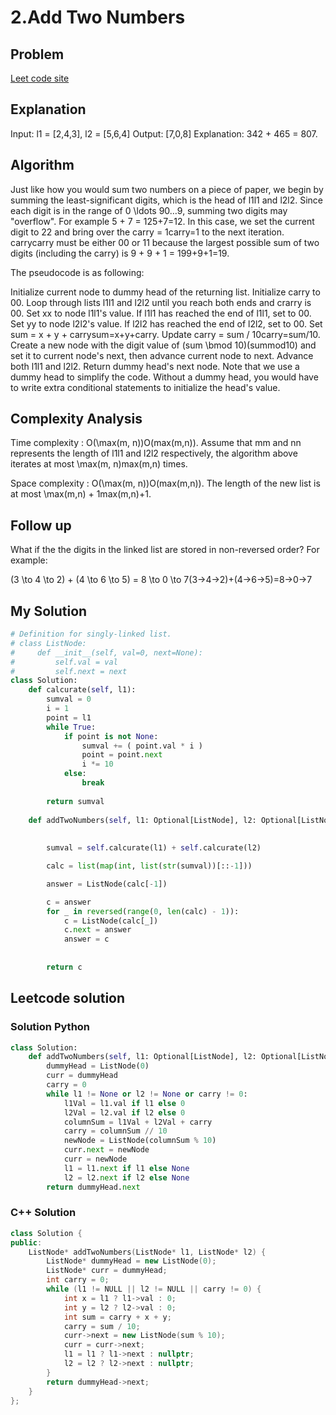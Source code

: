 # 2.Add Two Numbers

## Problem 

[Leet code site](https://leetcode.com/problems/add-two-numbers/)  

## Explanation

Input: l1 = [2,4,3], l2 = [5,6,4]
Output: [7,0,8]
Explanation: 342 + 465 = 807.

## Algorithm

Just like how you would sum two numbers on a piece of paper, we begin by summing the least-significant digits, which is the head of l1l1 and l2l2. Since each digit is in the range of 0 \ldots 90…9, summing two digits may "overflow". For example 5 + 7 = 125+7=12. In this case, we set the current digit to 22 and bring over the carry = 1carry=1 to the next iteration. carrycarry must be either 00 or 11 because the largest possible sum of two digits (including the carry) is 9 + 9 + 1 = 199+9+1=19.

The pseudocode is as following:

Initialize current node to dummy head of the returning list.
Initialize carry to 00.
Loop through lists l1l1 and l2l2 until you reach both ends and crarry is 00.
Set xx to node l1l1's value. If l1l1 has reached the end of l1l1, set to 00.
Set yy to node l2l2's value. If l2l2 has reached the end of l2l2, set to 00.
Set sum = x + y + carrysum=x+y+carry.
Update carry = sum / 10carry=sum/10.
Create a new node with the digit value of (sum \bmod 10)(summod10) and set it to current node's next, then advance current node to next.
Advance both l1l1 and l2l2.
Return dummy head's next node.
Note that we use a dummy head to simplify the code. Without a dummy head, you would have to write extra conditional statements to initialize the head's value.

## Complexity Analysis

Time complexity : O(\max(m, n))O(max(m,n)). Assume that mm and nn represents the length of l1l1 and l2l2 respectively, the algorithm above iterates at most \max(m, n)max(m,n) times.

Space complexity : O(\max(m, n))O(max(m,n)). The length of the new list is at most \max(m,n) + 1max(m,n)+1.

## Follow up

What if the the digits in the linked list are stored in non-reversed order? For example:

(3 \to 4 \to 2) + (4 \to 6 \to 5) = 8 \to 0 \to 7(3→4→2)+(4→6→5)=8→0→7

## My Solution

```python 
# Definition for singly-linked list.
# class ListNode:
#     def __init__(self, val=0, next=None):
#         self.val = val
#         self.next = next
class Solution:
    def calcurate(self, l1):
        sumval = 0
        i = 1
        point = l1
        while True:
            if point is not None:
                sumval += ( point.val * i )
                point = point.next
                i *= 10
            else:
                break
                
        return sumval
        
    def addTwoNumbers(self, l1: Optional[ListNode], l2: Optional[ListNode]) -> Optional[ListNode]:
        
        
        sumval = self.calcurate(l1) + self.calcurate(l2)

        calc = list(map(int, list(str(sumval))[::-1]))

        answer = ListNode(calc[-1])

        c = answer
        for _ in reversed(range(0, len(calc) - 1)):
            c = ListNode(calc[_])
            c.next = answer
            answer = c
            
            
        return c
```

## Leetcode solution 

### Solution Python

```python
class Solution:
    def addTwoNumbers(self, l1: Optional[ListNode], l2: Optional[ListNode]) -> Optional[ListNode]:
        dummyHead = ListNode(0)
        curr = dummyHead
        carry = 0
        while l1 != None or l2 != None or carry != 0:
            l1Val = l1.val if l1 else 0
            l2Val = l2.val if l2 else 0
            columnSum = l1Val + l2Val + carry
            carry = columnSum // 10
            newNode = ListNode(columnSum % 10)
            curr.next = newNode
            curr = newNode
            l1 = l1.next if l1 else None
            l2 = l2.next if l2 else None
        return dummyHead.next
```

### C++ Solution

```c++
class Solution {
public:
    ListNode* addTwoNumbers(ListNode* l1, ListNode* l2) {
        ListNode* dummyHead = new ListNode(0);
        ListNode* curr = dummyHead;
        int carry = 0;
        while (l1 != NULL || l2 != NULL || carry != 0) {
            int x = l1 ? l1->val : 0;
            int y = l2 ? l2->val : 0;
            int sum = carry + x + y;
            carry = sum / 10;
            curr->next = new ListNode(sum % 10);
            curr = curr->next;
            l1 = l1 ? l1->next : nullptr;
            l2 = l2 ? l2->next : nullptr;
        }
        return dummyHead->next;
    }
};
```